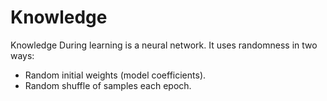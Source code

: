 # Knowledge
Knowledge
During learning is a neural network. It uses randomness in two ways:

* Random initial weights (model coefficients).
* Random shuffle of samples each epoch.
